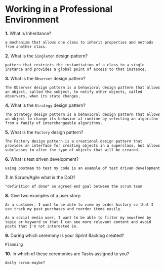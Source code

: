 # Working in a Professional Environment

**1.** What is Inheritance?
```
a mechanism that allows one class to inherit properties and methods from another class.
```
**2.** What is the `Singleton` design pattern?
```
pattern that restricts the instantiation of a class to a single instance and provides a global point of access to that instance.
```
**3.** What is the `Observer` design pattern?
```
The Observer design pattern is a behavioral design pattern that allows an object, called the subject, to notify other objects, called observers, when its state changes. 
```
**4.** What is the `Strategy` design pattern?
```
The Strategy design pattern is a behavioral design pattern that allows an object to change its behavior at runtime by selecting an algorithm from a family of interchangeable algorithms. 
```
**5.** What is the `Factory` design pattern?
```
The Factory design pattern is a creational design pattern that provides an interface for creating objects in a superclass, but allows subclasses to alter the type of objects that will be created.
```
**6.** What is test driven development?
```
using postman to test my code is an example of test driven development
```
**7.** In Scrum/Agile what is the DoD?
```
"definition of done" an agreed end goal between the scrum team 
```
**8.** Give two examples of a user story:
```
As a customer, I want to be able to view my order history so that I can track my past purchases and reorder items easily.

As a social media user, I want to be able to filter my newsfeed by topic or keyword so that I can see more relevant content and avoid posts that I'm not interested in.
```
**9.** During which ceremony is your Sprint Backlog created?
```
Planning
```
**10.** In which of these ceremonies are Tasks assigned to you?
```
daily scrum maybe?
```